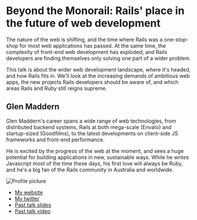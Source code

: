 # Beyond the Monorail: Rails' place in the future of web development

The nature of the web is shifting, and the time where Rails was a one-stop-shop for most web applications has passed. At the same time, the complexity of front-end web development has exploded, and Rails developers are finding themselves only solving one part of a wider problem.

This talk is about the wider web development landscape, where it's headed, and how Rails fits in. We'll look at the increasing demands of ambitious web apps, the new projects Rails developers should be aware of, and which areas Rails and Ruby still reigns supreme.

## Glen Maddern

Glen Maddern's career spans a wide range of web technologies, from distributed backend systems, Rails at both mega-scale (Envato) and startup-sized (Goodfilms), to the latest developments on client-side JS frameworks and front-end performance.

He is excited by the progress of the web at the moment, and sees a huge potential for building applications in new, sustainable ways. While he writes Javascript most of the time these days, his first love will always be Ruby, and he's a big fan of the Rails community in Australia and worldwide.

![Profile picture](https://raw.github.com/geelen/rubyconfau-2014-cfp/master/talk-glen_maddern-beyond_the_monorail/profile_picture.jpg)

- [My website](http://medium.com/@glenmaddern)
- [My twitter](https://twitter.com/glenmaddern)
- [Past talk slides](http://geelen.github.io/the-z-dimension)
- [Past talk video](http://www.webdirections.org/resources/javascripts-slightly-stricter-mode-video-presentation-from-glen-maddern/)

